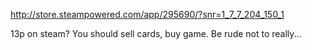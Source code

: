 http://store.steampowered.com/app/295690/?snr=1_7_7_204_150_1

13p on steam? You should sell cards, buy game. Be rude not to really... 